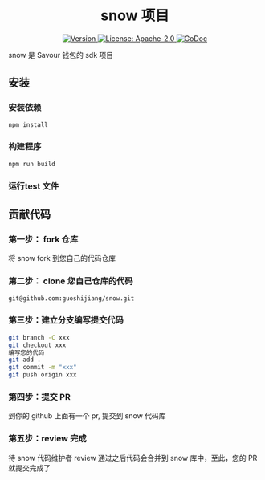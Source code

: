 <!--
parent:
  order: false
-->

<div align="center">
  <h1> snow 项目 </h1>
</div>

<div align="center">
  <a href="https://github.com/SavourDao/savour-core/releases/latest">
    <img alt="Version" src="https://img.shields.io/github/tag/SavourDao/savour-core.svg" />
  </a>
  <a href="https://github.com/SavourDao/savour-core/blob/main/LICENSE">
    <img alt="License: Apache-2.0" src="https://img.shields.io/github/license/SavourDao/savour-core.svg" />
  </a>
  <a href="https://pkg.go.dev/github.com/SavourDao/savour-core">
    <img alt="GoDoc" src="https://godoc.org/github.com/SavourDao/savour-core?status.svg" />
  </a>
</div>

snow 是 Savour 钱包的 sdk 项目


## 安装

### 安装依赖
```bash
npm install
```
### 构建程序
```bash
npm run build 
```

### 运行test 文件


## 贡献代码

### 第一步： fork 仓库

将 snow fork 到您自己的代码仓库

### 第二步： clone 您自己仓库的代码

```bash
git@github.com:guoshijiang/snow.git
```

### 第三步：建立分支编写提交代码

```bash
git branch -C xxx
git checkout xxx
编写您的代码
git add .
git commit -m "xxx"
git push origin xxx
```

### 第四步：提交 PR

到你的 github 上面有一个 pr, 提交到 snow 代码库


### 第五步：review 完成

待 snow 代码维护者 review 通过之后代码会合并到 snow 库中，至此，您的 PR 就提交完成了 
